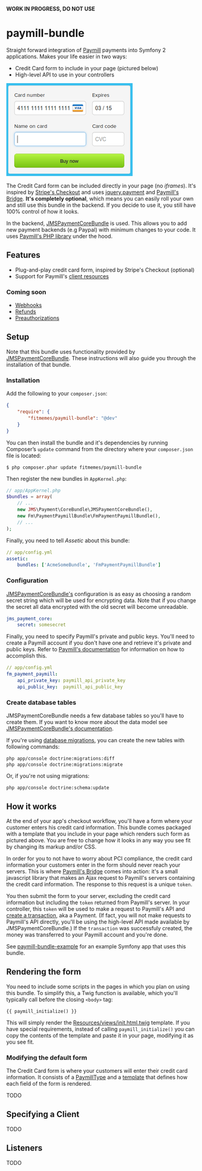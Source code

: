 **WORK IN PROGRESS, DO NOT USE**

# paymill-bundle
Straight forward integration of [Paymill](http://paymill.com) payments into Symfony 2 applications. Makes your life easier in two ways:

* Credit Card form to include in your page (pictured below)
* High-level API to use in your controllers

![Credit card form screenshot](Resources/doc/form.png)

The Credit Card form can be included directly in your page (no *iframes*). It's inspired by [Stripe's Checkout](https://stripe.com/blog/stripe-checkout) and uses [jquery.payment](https://github.com/stripe/jquery.payment) and [Paymill's Bridge](https://www.paymill.com/en-gb/documentation-3/reference/paymill-bridge/). **It's completely optional**, which means you can easily roll your own and still use this bundle in the backend. If you decide to use it, you still have 100% control of how it looks.

In the backend, [JMSPaymentCoreBundle](https://github.com/schmittjoh/JMSPaymentCoreBundle) is used. This allows you to add new payment backends (e.g Paypal) with minimum changes to your code. It uses [Paymill's PHP library](https://github.com/Paymill/Paymill-PHP) under the hood.

## Features

* Plug-and-play credit card form, inspired by Stripe's Checkout (optional)
* Support for Paymill's [client resources](https://www.paymill.com/it-it/documentation-3/reference/api-reference/#clients)

### Coming soon

* [Webhooks](https://www.paymill.com/it-it/documentation-3/reference/api-reference/#webhooks)
* [Refunds](https://www.paymill.com/it-it/documentation-3/reference/api-reference/#refunds)
* [Preauthorizations](https://www.paymill.com/it-it/documentation-3/reference/api-reference/#preauthorizations)

## Setup
Note that this bundle uses functionality provided by [JMSPaymentCoreBundle](https://github.com/schmittjoh/JMSPaymentCoreBundle). These instructions will also guide you through the installation of that bundle.

### Installation
Add the following to your `composer.json`:

```json
{
    "require": {
        "fitmemes/paymill-bundle": "@dev"
    }
}
```

You can then install the bundle and it's dependencies by running Composer’s `update` command from the directory where your `composer.json` file is located:

    $ php composer.phar update fitmemes/paymill-bundle

Then register the new bundles in `AppKernel.php`:

```php
// app/AppKernel.php
$bundles = array(
    // ...
    new JMS\Payment\CoreBundle\JMSPaymentCoreBundle(),
    new Fm\PaymentPaymillBundle\FmPaymentPaymillBundle(),
    // ...
);
```

Finally, you need to tell *Assetic* about this bundle:

```yml
// app/config.yml
assetic:
    bundles: ['AcmeSomeBundle', 'FmPaymentPaymillBundle']
```

### Configuration

[JMSPaymentCoreBundle's](https://github.com/schmittjoh/JMSPaymentCoreBundle) configuration is as easy as choosing a random secret string which will be used for encrypting data. Note that if you change the secret all data encrypted with the old secret will become unreadable.

```yml
jms_payment_core:
    secret: somesecret
```

Finally, you need to specify Paymill's private and public keys. You'll need to create a Paymill account if you don't have one and retrieve it's private and public keys. Refer to [Paymill's documentation](https://www.paymill.com/en-gb/documentation-3/introduction/brief-instructions/) for information on how to accomplish this.

```yml
// app/config.yml
fm_payment_paymill:
    api_private_key: paymill_api_private_key
    api_public_key:  paymill_api_public_key
```

### Create database tables
JMSPaymentCoreBundle needs a few database tables so you'll have to create them. If you want to know more about the data model see [JMSPaymentCoreBundle's documentation](http://jmsyst.com/bundles/JMSPaymentCoreBundle/master/model).

If you're using [database migrations](http://symfony.com/doc/current/bundles/DoctrineMigrationsBundle/index.html), you can create the new tables with following commands:

    php app/console doctrine:migrations:diff
    php app/console doctrine:migrations:migrate

Or, if you're not using migrations:

    php app/console doctrine:schema:update

## How it works
At the end of your app's checkout workflow, you'll have a form where your customer enters his credit card information. This bundle comes packaged with a template that you include in your page which renders such form as pictured above. You are free to change how it looks in any way you see fit by changing its markup and/or CSS.

In order for you to not have to worry about PCI compliance, the credit card information your customers enter in the form should never reach your servers. This is where [Paymill's Bridge](https://www.paymill.com/en-gb/documentation-3/reference/paymill-bridge/) comes into action: it's a small javascript library that makes an Ajax request to Paymill's servers containing the credit card information. The response to this request is a unique `token`.

You then submit the form to your server, excluding the credit card information but including the `token` returned from Paymill's server. In your controller, this `token` will be used to make a request to Paymill's API and [create a transaction](https://www.paymill.com/it-it/documentation-3/reference/api-reference/#create-new-transaction-with), aka a Payment. (If fact, you will not make requests to Paymill's API directly, you'll be using the high-level API made available by JMSPaymentCoreBundle.) If the `transaction` was successfuly created, the money was transferred to your Paymill account and you're done.

See [paymill-bundle-example](https://github.com/fitmemes/paymill-bundle-example) for an example Symfony app that uses this bundle.

## Rendering the form
You need to include some scripts in the pages in which you plan on using this bundle. To simplify this, a Twig function is available, which you'll typically call before the closing `<body>` tag:

```twig
{{ paymill_initialize() }}
```

This will simply render the [Resources/views/init.html.twig](Resources/views/init.html.twig) template. If you have special requirements, instead of calling `paymill_initialize()` you can copy the contents of the template and paste it in your page, modifying it as you see fit.

### Modifying the default form
The Credit Card form is where your customers will enter their credit card information. It consists of a [PaymillType](Form/PaymillType.php) and a [template](Resources/views/form.html.twig) that defines how each field of the form is rendered.

TODO

## Specifying a Client
TODO

## Listeners
TODO